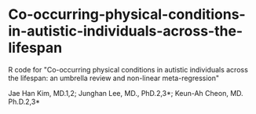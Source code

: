 # Co-occurring-physical-conditions-in-autistic-individuals-across-the-lifespan
R code for "Co-occurring physical conditions in autistic individuals across the lifespan: an umbrella review and non-linear meta-regression"

Jae Han Kim, MD.1,2; Junghan Lee, MD., PhD.2,3*; Keun-Ah Cheon, MD. Ph.D.2,3*

